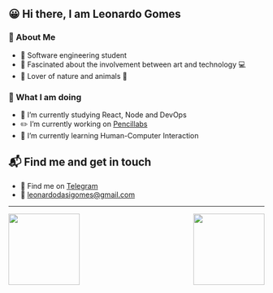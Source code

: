 ## :grinning: Hi there, I am Leonardo Gomes

### :tada: About Me

- :ledger: Software engineering student
- :art: Fascinated about the involvement between art and technology :computer:
- :deciduous_tree: Lover of nature and animals :dog:

### :eyes: What I am doing

- :rainbow: I’m currently studying React, Node and DevOps
- :pencil2: I’m currently working on [Pencillabs](https://www.pencillabs.com.br/)
- :robot: I’m currently learning Human-Computer Interaction

## :mailbox_with_mail: Find me and get in touch

- :iphone: Find me on [Telegram](https://t.me/LeoSilvaGomes)
- :email: leonardodasigomes@gmail.com

---

<div>
  <img align="left" height="140" src="https://github-readme-stats.vercel.app/api?username=LeoSilvaGomes&show_icons=true&hide_border=false&line_height=20&title_color=f6d258&icon_color=f6d258&show_owner=true"/>
  <img align="right" height="140" src="https://github-readme-stats.vercel.app/api/top-langs/?username=LeoSilvaGomes&layout=compact&title_color=f6d258&hide=python"/>
</div>

 
